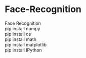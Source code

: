 # Face-Recognition
Face Recognition \
pip install numpy \
pip install os\
pip install math\
pip install matplotlib \
pip install IPython
